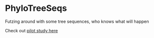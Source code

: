 # PhyloTreeSeqs
Futzing around with some tree sequences, who knows what will happen

Check out [pilot study here](pilot/pilot.pdf)
